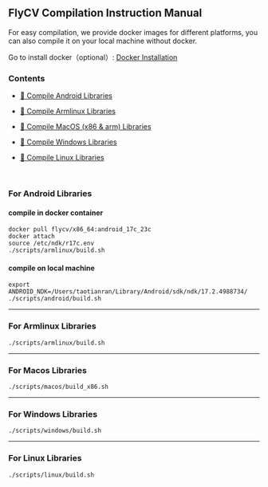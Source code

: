 ## FlyCV Compilation Instruction Manual

For easy compilation, we provide docker images for different platforms, you can also compile it on your local machine without docker.


Go to install docker（optional）: [Docker Installation](https://www.docker.com/)

### Contents

- <a href="#android">:bookmark: Compile Android Libraries</a>

- <a href="#armlinux">:bookmark: Compile Armlinux Libraries</a>

- <a href="#macos">:bookmark: Compile MacOS (x86 & arm) Libraries</a>

- <a href="#windows">:bookmark: Compile Windows Libraries</a>

- <a href="#linux">:bookmark: Compile Linux Libraries</a>

<br>

### <span id="android">For Android Libraries<span>

#### compile in docker container
  
```
docker pull flycv/x86_64:android_17c_23c
docker attach
source /etc/ndk/r17c.env
./scripts/armlinux/build.sh
```

#### compile on local machine
  
  
```
export ANDROID_NDK=/Users/taotianran/Library/Android/sdk/ndk/17.2.4988734/
./scripts/android/build.sh
```

<hr>

### <span id="armlinux">For Armlinux Libraries</span>
  
```
./scripts/armlinux/build.sh
```

<hr>


### <span id="macos">For Macos Libraries</span>
  
```
./scripts/macos/build_x86.sh
```

<hr>

### <span id="windows">For Windows Libraries</span>
  
```
./scripts/windows/build.sh
```

<hr>

### <span id="linux">For Linux Libraries</span>
  
```
./scripts/linux/build.sh
```
